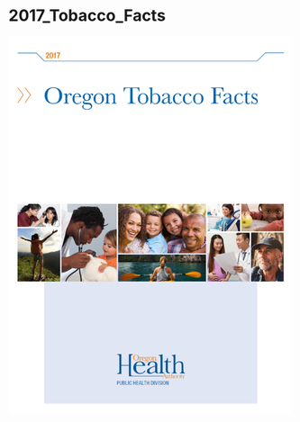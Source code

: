 # 2017_Tobacco_Facts
![2017 Tobacco Facts](https://github.com/pmleffers/2017_Tobacco_Facts/blob/master/OTF_2017_Cover.png)
